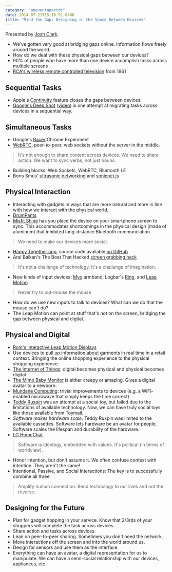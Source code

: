 ```yaml
---
category: "aneventapartdc"
date: 2014-07-21T15:16:51-0400
title: "Mind the Gap: Designing in the Space Between Devices"
---
```


Presented by [Josh Clark](http://globalmoxie.com/).

- We've gotten very good at bridging gaps online. Information flows freely around the world.
- How do we deal with these physical gaps between our devices?
- 90% of people who have more than one device accomplish tasks across multiple screens
- [RCA's wireless remote controlled television](https://www.youtube.com/watch?v=opExA1y1xAg) from 1961


## Sequential Tasks

- Apple's [Continuity](https://www.apple.com/ios/ios8/continuity/) feature closes the gaps between devices.
- [Google's Deep Shot](http://static.googleusercontent.com/media/research.google.com/en/us/pubs/archive/37153.pdf) ([video](https://www.youtube.com/watch?v=iGTM6xs2sck)) is one attempt at migrating tasks across devices in a sequential way.


## Simultaneous Tasks

- Google's [Racer](http://www.chromeexperiments.com/detail/racer/?f=) Chrome Experiment
- [WebRTC](http://www.webrtc.org/), peer-to-peer, web sockets without the server in the middle.

> It's not enough to share content across devices. We need to share action. We want to sync verbs, not just nouns.

- Building blocks: Web Sockets, WebRTC, Bluetooth LE
- Boris Smus' [ultrasonic networking](http://smus.com/ultrasonic-networking/) and [sonicnet.js](https://github.com/borismus/sonicnet.js)


## Physical Interaction

- Interacting with gadgets in ways that are more natural and more in line with how we interact with the physical world.
- [DrumPants](https://www.youtube.com/watch?v=6VS2jWqFKM0)
- [Misfit Shine](https://www.youtube.com/watch?v=wmUOczrb9J4) has you place the device on your smartphone screen to sync. This accommodates shortcomings in the physical design (made of aluminum) that inhibited long-distance Bluetooth communciation.

> We need to make our devices more social.

- [Happy Together app](https://vimeo.com/86287024), source code available [on GitHub](https://github.com/houseoflegend/happytogether)
- Aral Balkan's The Boat That Hacked [screen grabbing hack](https://www.youtube.com/watch?v=eYveEdhTgBs)

> It's not a challenge of technology. It's a challenge of imagination.

- New kinds of input devices: [Myo](https://www.thalmic.com/en/myo/) armband, Logbar's [Ring](https://www.kickstarter.com/projects/1761670738/ring-shortcut-everything), and [Leap Motion](https://www.leapmotion.com/)

> Never try to out-mouse the mouse

- How do we use new inputs to talk to devices? What can we do that the mouse can't do?
- The Leap Motion can point at stuff that's not on the screen, bridging the gap between physical and digital.

## Physical and Digital

- [Rom's interactive Leap Motion Displays](https://www.leapmotion.com/blog/3-questions-roms-interactive-led-displays/)
- Use devices to pull up information about garments in real time in a retail context. Bringing the online shopping experience to the physical shopping experience.
- [The Internet of Things](http://en.wikipedia.org/wiki/Internet_of_things): digital becomes physical and physical becomes digital
- [The Mimo Baby Monitor](http://mimobaby.com/mimo/) is either creepy or amazing. Gives a digital avatar to a newborn.
- [Mundane Computing](https://bdconf.com/podcasts/mundane-computing-with-josh-clark/): trivial improvements to devices (e.g. a WiFi-enabled microwave that simply keeps the time correct)
- [Teddy Ruxpin](http://en.wikipedia.org/wiki/Teddy_Ruxpin) was an attempt at a social toy, but failed due to the limitations of available technology. Now, we can have truly social toys like those available from [Toymail](http://www.toymail.co/).
- _Software makes hardware scale._ Teddy Ruxpin was limited to the available cassettes. Software lets hardware be an avatar for people. Software scales the lifespan and durability of the hardware.
- [LG HomeChat](http://lgusblog.com/product-news/lg-homechat-makes-easy-communicate-smart-appliances/)

> Software is ideology, embedded with values. It's political (in terms of worldview).

- Honor intention, but don't assume it. We often confuse context with intention. They aren't the same!
- Intentional, Passive, and Social Interactions: The key is to successfully combine all three.

> Amplify human connection. Bend technology to our lives and not the reverse.


## Designing for the Future

- Plan for gadget hopping in your service. Know that 2/3rds of your shoppers will complete the task across devices.
- Share action and tasks across devices.
- Lean on peer-to-peer sharing. Sometimes you don't need the network.
- Move interactions off the screen and into the world around us.
- Design for sensors and use them as the interface.
- Everything can have an avatar, a digital representation for us to manipulate. We can have a semi-social relationship with our devices, appliances, etc.